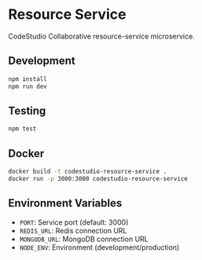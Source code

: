 # Resource Service

CodeStudio Collaborative resource-service microservice.

## Development

```bash
npm install
npm run dev
```

## Testing

```bash
npm test
```

## Docker

```bash
docker build -t codestudio-resource-service .
docker run -p 3000:3000 codestudio-resource-service
```

## Environment Variables

- `PORT`: Service port (default: 3000)
- `REDIS_URL`: Redis connection URL
- `MONGODB_URL`: MongoDB connection URL
- `NODE_ENV`: Environment (development/production)
